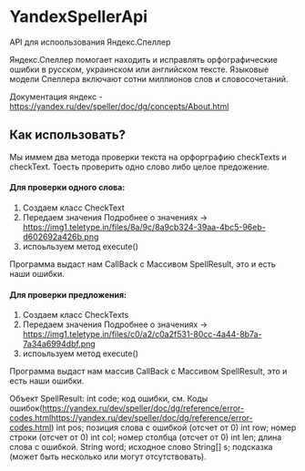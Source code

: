 # YandexSpellerApi

API для испоользования Яндекс.Спеллер

Яндекс.Спеллер помогает находить и исправлять орфографические ошибки в русском, украинском или английском тексте. Языковые модели Спеллера включают сотни миллионов слов и словосочетаний.

Документация яндекс - https://yandex.ru/dev/speller/doc/dg/concepts/About.html

## Как использовать?
Мы иммем два метода проверки текста на орфорграфию checkTexts и checkText. Тоесть проверить одно слово либо целое предожение.

#### Для проверки одного слова:
1. Создаем класс CheckText
2. Передаем значения 
Подробнее о значениях -> https://img1.teletype.in/files/8a/9c/8a9cb324-39aa-4bc5-96eb-d602692a426b.png
3. испоьльзуем метод execute()

Программа выдаст нам CallBack с Массивом SpellResult, это и есть наши ошибки.


#### Для проверки предложения:
1. Создаем класс CheckTexts
2. Передаем значения 
Подробнее о значениях -> https://img1.teletype.in/files/c0/a2/c0a2f531-80cc-4a44-8b7a-7a34a6994dbf.png
3. испоьльзуем метод execute()

Программа выдаст нам массив CallBack с Массивом SpellResult, это и есть наши ошибки.



Объект SpellResult:
int code; код ошибки, см. Коды ошибок(https://yandex.ru/dev/speller/doc/dg/reference/error-codes.htmlhttps://yandex.ru/dev/speller/doc/dg/reference/error-codes.html)
int pos; позиция слова с ошибкой (отсчет от 0)
int row; номер строки (отсчет от 0)
int col; номер столбца (отсчет от 0)
int len; длина слова с ошибкой.
String word; исходное слово
String[] s; подсказка (может быть несколько или могут отсутствовать).
